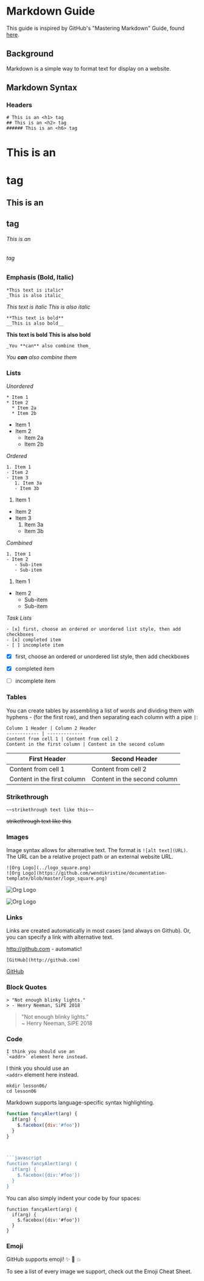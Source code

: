 # Markdown Guide

This guide is inspired by GitHub's "Mastering Markdown" Guide, found [here](https://guides.github.com/features/mastering-markdown/).


## Background

Markdown is a simple way to format text for display on a website.



## Markdown Syntax


### Headers

```
# This is an <h1> tag
## This is an <h2> tag
###### This is an <h6> tag
```

# This is an <h1> tag
## This is an <h2> tag
###### This is an <h6> tag


### Emphasis (Bold, Italic)

```
*This text is italic*
_This is also italic_
```

*This text is italic*
_This is also italic_

```
**This text is bold**
__This is also bold__
```

**This text is bold**
__This is also bold__

```
_You **can** also combine them_
```

_You **can** also combine them_


### Lists

_Unordered_

```
* Item 1
* Item 2
  * Item 2a
  * Item 2b
```

* Item 1
* Item 2
  * Item 2a
  * Item 2b


_Ordered_

```
1. Item 1
- Item 2
- Item 3
   1. Item 3a
   - Item 3b
```

1. Item 1
- Item 2
- Item 3
   1. Item 3a
   - Item 3b




_Combined_

```
1. Item 1
- Item 2
   - Sub-item
   - Sub-item
```

1. Item 1
- Item 2
   - Sub-item
   - Sub-item




_Task Lists_

```
- [x] first, choose an ordered or unordered list style, then add checkboxes
- [x] completed item
- [ ] incomplete item
```

- [x] first, choose an ordered or unordered list style, then add checkboxes
- [x] completed item
- [ ] incomplete item


### Tables

You can create tables by assembling a list of words and dividing them with hyphens - (for the first row), and then separating each column with a pipe `|`:

```
Column 1 Header | Column 2 Header
------------ | -------------
Content from cell 1 | Content from cell 2
Content in the first column | Content in the second column
```


First Header | Second Header
------------ | -------------
Content from cell 1 | Content from cell 2
Content in the first column | Content in the second column


### Strikethrough

```
~~strikethrough text like this~~
```

~~strikethrough text like this~~


### Images

Image syntax allows for alternative text. The format is `![alt text](URL)`. The URL can be a relative project path or an external website URL.

```
![Org Logo](../logo_square.png)
![Org Logo](https://github.com/wendikristine/documentation-template/blob/master/logo_square.png)
```

![Org Logo](/images/logo.png)

![Org Logo](https://github.com/wendikristine/documentation-template/blob/master/logo_square.png)

### Links

Links are created automatically in most cases (and always on Github). Or, you can specify a link with alternative text.

http://github.com - automatic!

```
[GitHub](http://github.com)
```

[GitHub](http://github.com)


### Block Quotes

```
> "Not enough blinky lights."
> - Henry Neeman, SiPE 2018
```

> "Not enough blinky lights."   
> ~ Henry Neeman, SiPE 2018


### Code

```   
I think you should use an
`<addr>` element here instead.
```   

I think you should use an   
`<addr>` element here instead.



```   
mkdir lesson06/   
cd lesson06   
```      


Markdown supports language-specific syntax highlighting.


```javascript
function fancyAlert(arg) {
  if(arg) {
    $.facebox({div:'#foo'})
  }
}



```javascript
function fancyAlert(arg) {
  if(arg) {
    $.facebox({div:'#foo'})
  }
}
```


You can also simply indent your code by four spaces:

    function fancyAlert(arg) {
      if(arg) {
        $.facebox({div:'#foo'})
      }
    }




### Emoji

GitHub supports emoji! :sparkles: :camel: :boom:

To see a list of every image we support, check out the Emoji Cheat Sheet.
